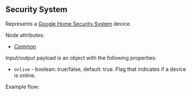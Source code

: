 ## Security System

Represents a [Google Home Security System](https://developers.google.com/assistant/smarthome/guides/securitysystem) device.

Node attributes:
- [Common](../common.md)

Input/output payload is an object with the following properties:
- `online` - boolean: true/false, default: true. Flag that indicates if a device is online.

Example flow:
```

```

